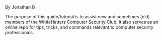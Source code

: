 By Jonathan B

The purpose of this guide/tutorial is to assist new and sometimes (old) members of the WhiteHatters Computer Security Club. It also serves as an online repo for tips, tricks, and commands relevant to computer security professionals. 

